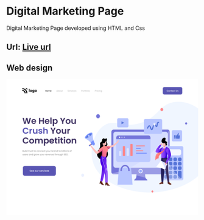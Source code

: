 # Digital Marketing Page

Digital Marketing Page developed using HTML and Css

## Url: [Live url](https://4-digital-marketing-page.netlify.app/)

## Web design

![Web Design](./4.png)


